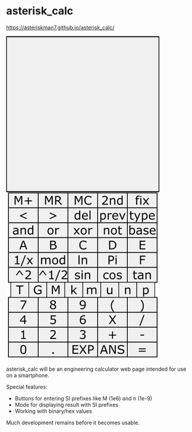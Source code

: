 # asterisk_calc

https://asteriskman7.github.io/asterisk_calc/

![idea image](./calc.png)

asterisk_calc will be an engineering calculator web page intended for use on a smartphone.

Special features:
* Buttons for entering SI prefixes like M (1e6) and n (1e-9)
* Mode for displaying result with SI prefixes
* Working with binary/hex values

Much development remains before it becomes usable.
